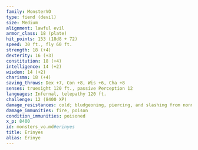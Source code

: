 ```yaml
---
family: MonsterVO
type: fiend (devil)
size: Medium
alignment: lawful evil
armor_class: 18 (plate)
hit_points: 153 (18d8 + 72)
speed: 30 ft., fly 60 ft.
strength: 18 (+4)
dexterity: 16 (+3)
constitution: 18 (+4)
intelligence: 14 (+2)
wisdom: 14 (+2)
charisma: 18 (+4)
saving_throws: Dex +7, Con +8, Wis +6, Cha +8
senses: truesight 120 ft., passive Perception 12
languages: Infernal, telepathy 120 ft.
challenge: 12 (8400 XP)
damage_resistances: cold; bludgeoning, piercing, and slashing from nonmagical attacks that aren't silvered
damage_immunities: fire, poison
condition_immunities: poisoned
x_p: 8400
id: monsters_vo.md#erinyes
title: Erinyes
alias: Érinye
---
```


